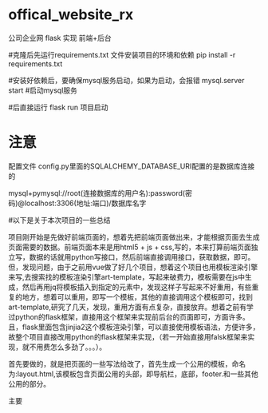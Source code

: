 # offical_website_rx
公司企业网 flask 实现 前端+后台

#克隆后先运行requirements.txt 文件安装项目的环境和依赖
pip install -r requirements.txt

#安装好依赖后，要确保mysql服务启动，如果为启动，会报错
mysql.server start   #启动mysql服务

#后直接运行 flask run 项目启动

# 注意

配置文件 config.py里面的SQLALCHEMY_DATABASE_URI配置的是数据库连接的

mysql+pymysql://root(连接数据库的用户名):password(密码)@localhost:3306(地址:端口)/数据库名字





#以下是关于本次项目的一些总结

项目刚开始是先做好前端页面的，想着先把前端页面做出来，才能根据页面去生成页面需要的数据。前端页面本来是用html5 + js + css,写的，本来打算前端页面独立写，数据的话就用python写接口，然后前端直接调用接口，获取数据，即可。但，发现问题，由于之前用vue做了好几个项目，想着这个项目也用模板渲染引擎来写,去搜索找的模板渲染引擎art-template，写起来破费力，模板需要在js中生成，然后再用jq将模板插入到指定的元素中，发现这样子写起来不好重用，有些重复的地方，想着可以重用，即写一个模板，其他的直接调用这个模板即可，找到art-template,研究了几天，发现，重用方面有点复杂，直接放弃。想着之前有学过python的flask框架，直接用这个框架来实现前后台的页面即可，方面许多。且，flask里面包含jinjia2这个模板渲染引擎，可以直接使用模板语法，方便许多，故整个项目直接改用python的flask框架来实现，（若一开始直接用falsk框架来实现，就不用费怎么多劲了。。。）。

首先要做的，就是把页面的一些写法给改了，首先生成一个公用的模板，命名为:layout.html,该模板包含页面公用的头部，即导航栏，底部，footer.和一些其他公用的部分。

主要
